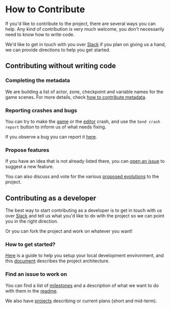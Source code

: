 # How to Contribute

If you'd like to contribute to the project, there are several ways you can help.
Any kind of contribution is very much welcome, you don't necessarily need to know how to write code.

We'd like to get in touch with you over [Slack](https://join.slack.com/t/lba2remake/shared_invite/enQtMzIyNzIwNDMzNTIxLTM3MTk2NjFlODAxNmI0NmVhNTVjMzFiZDk1NmQwZDMwZTA5MWVhNDQ2ZGNmMjQ3N2ZiYTVjODZlODMyNjc2NDI) if you plan on giving us a hand, we can provide directions to help you get started.


## Contributing without writing code

### Completing the metadata

We are building a list of actor, zone, checkpoint and variable names for the game scenes.
For more details, check [how to contribute metadata](doc/how_to_metadata.md).

### Reporting crashes and bugs

You can try to make the [game](https://www.lba2remake.net/) or the [editor](https://www.lba2remake.net/#editor=true) crash, and use the `Send crash report` button to inform us of what needs fixing.

If you observe a bug you can report it [here](https://github.com/agrande/lba2remake/issues/new).

### Propose features

If you have an idea that is not already listed there, you can [open an issue](https://github.com/agrande/lba2remake/issues/new) to suggest a new feature.

You can also discuss and vote for the various [proposed evolutions](https://github.com/agrande/lba2remake/issues?q=is%3Aopen+is%3Aissue+label%3A%22%5Ba%5D+PROPOSAL%22) to the project.


## Contributing as a developer

The best way to start contributing as a developer is to get in touch with us over [Slack](https://join.slack.com/t/lba2remake/shared_invite/enQtMzIyNzIwNDMzNTIxLTc5OGVkNjI3NGE4YjM5ZTE5YmRkODBjMzNjOTk5NGM1NGIyMTI2N2FlOTYzYjBlZjE4NzIzYWI3ZWI0YmViMmI) and tell us what you'd like to do with the project so we can point you in the right direction.

Or you can fork the project and work on whatever you want!

### How to get started?

[Here](doc/getting_started.md) is a guide to help you setup your local development environment, and this [document](doc/architecture.md) describes the project architecture.

### Find an issue to work on

You can find a list of [milestones](https://github.com/agrande/lba2remake/milestones) and a description of what we want to do with them in the [readme](README.md).

We also have [projects](https://github.com/agrande/lba2remake/projects) describing or current plans (short and mid-term).

